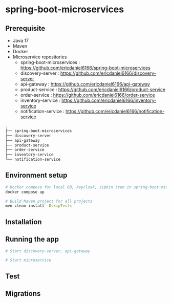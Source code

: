 # spring-boot-microservices

## Prerequisite
- Java 17
- Maven
- Docker
- Microservice repositories
  - spring-boot-microservices : https://github.com/ericdaniel6166/spring-boot-microservices
  - discovery-server : https://github.com/ericdaniel6166/discovery-server
  - api-gateway : https://github.com/ericdaniel6166/api-gateway
  - product-service : https://github.com/ericdaniel6166/product-service
  - order-service : https://github.com/ericdaniel6166/order-service
  - inventory-service : https://github.com/ericdaniel6166/inventory-service
  - notification-service : https://github.com/ericdaniel6166/notification-service

```bash
.
├── spring-boot-microservices
├── discovery-server
├── api-gateway
├── product-service
├── order-service
├── inventory-service
└── notification-service
```
## Environment setup

```bash
# Docker compose for local DB, keycloak, zipkin (run in spring-boot-microservices location)
docker compose up

# Build Maven project for all projects
mvn clean install -DskipTests
```

## Installation

## Running the app

```bash
# Start discovery-server, api-gateway 

# Start microservice   
```

## Test

## Migrations